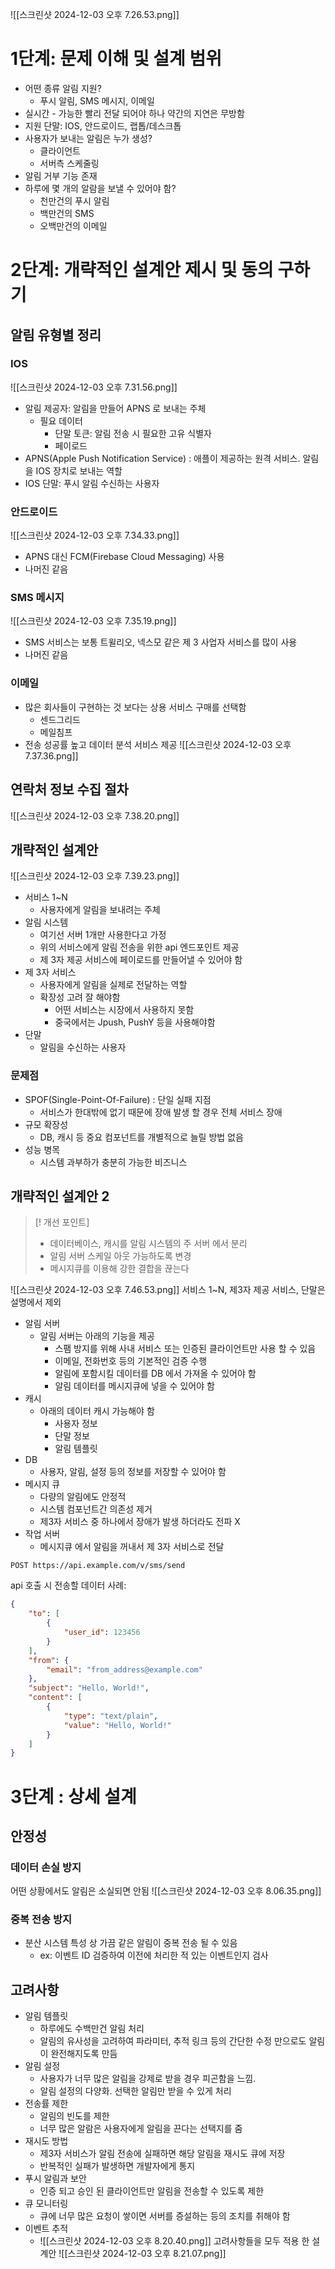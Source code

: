 ![[스크린샷 2024-12-03 오후 7.26.53.png]]
# 1단계: 문제 이해 및 설계 범위
- 어떤 종류 알림 지원?
	- 푸시 알림, SMS 메시지, 이메일
- 실시간 - 가능한 빨리 전달 되어야 하나 약간의 지연은 무방함
- 지원 단말: IOS, 안드로이드, 랩톱/데스크톱
- 사용자가 보내는 알림은 누가 생성?
	- 클라이언트
	- 서버측 스케줄링
- 알림 거부 기능 존재
- 하루에 몇 개의 알람을 보낼 수 있어야 함?
	- 천만건의 푸시 알림
	- 백만건의 SMS
	- 오백만건의 이메일
# 2단계: 개략적인 설계안 제시 및 동의 구하기
## 알림 유형별 정리
### IOS
![[스크린샷 2024-12-03 오후 7.31.56.png]]
- 알림 제공자: 알림을 만들어 APNS 로 보내는 주체
	- 필요 데이터
		- 단말 토큰: 알림 전송 시 필요한 고유 식별자
		- 페이로드
- APNS(Apple Push Notification Service) : 애플이 제공하는 원격 서비스. 알림을 IOS 장치로 보내는 역할
- IOS 단말: 푸시 알림 수신하는 사용자
### 안드로이드
![[스크린샷 2024-12-03 오후 7.34.33.png]]
- APNS 대신 FCM(Firebase Cloud Messaging) 사용
- 나머진 같음
### SMS 메시지
![[스크린샷 2024-12-03 오후 7.35.19.png]]
- SMS 서비스는 보통 트윌리오, 넥스모 같은 제 3 사업자 서비스를 많이 사용
- 나머진 같음
### 이메일
- 많은 회사들이 구현하는 것 보다는 상용 서비스 구매를 선택함
	- 센드그리드
	- 메일침프
- 전송 성공률 높고 데이터 분석 서비스 제공
![[스크린샷 2024-12-03 오후 7.37.36.png]]
## 연락처 정보 수집 절차
![[스크린샷 2024-12-03 오후 7.38.20.png]]
## 개략적인 설계안
![[스크린샷 2024-12-03 오후 7.39.23.png]]
- 서비스 1~N
	- 사용자에게 알림을 보내려는 주체
- 알림 시스템
	- 여기선 서버 1개만 사용한다고 가정
	- 위의 서비스에게 알림 전송을 위한 api 엔드포인트 제공
	- 제 3자 제공 서비스에 페이로드를 만들어낼 수 있어야 함
- 제 3자 서비스
	- 사용자에게 알림을 실제로 전달하는 역할
	- 확장성 고려 잘 해야함
		- 어떤 서비스는 시장에서 사용하지 못함
		- 중국에서는 Jpush, PushY 등을 사용해야함
- 단말
	- 알림을 수신하는 사용자
### 문제점
- SPOF(Single-Point-Of-Failure) : 단일 실패 지점
	- 서비스가 한대밖에 없기 때문에 장애 발생 할 경우 전체 서비스 장애
- 규모 확장성
	- DB, 캐시 등 중요 컴포넌트를 개별적으로 늘릴 방법 없음
- 성능 병목
	- 시스템 과부하가 충분히 가능한 비즈니스
## 개략적인 설계안 2
> [! 개선 포인트]
> - 데이터베이스, 캐시를 알림 시스템의 주 서버 에서 분리
> - 알림 서버 스케일 아웃 가능하도록 변경
> - 메시지큐를 이용해 강한 결합을 끊는다

![[스크린샷 2024-12-03 오후 7.46.53.png]]
서비스 1~N, 제3자 제공 서비스, 단말은 설명에서 제외
- 알림 서버
	- 알림 서버는 아래의 기능을 제공
		- 스팸 방지를 위해 사내 서비스 또는 인증된 클라이언트만 사용 할 수 있음
		- 이메일, 전화번호 등의 기본적인 검증 수행
		- 알림에 포함시킬 데이터를 DB 에서 가져올 수 있어야 함
		- 알림 데이터를 메시지큐에 넣을 수 있어야 함
- 캐시
	- 아래의 데이터 캐시 가능해야 함
		- 사용자 정보
		- 단말 정보
		- 알림 템플릿
- DB
	- 사용자, 알림, 설정 등의 정보를 저장할 수 있어야 함
- 메시지 큐
	- 다량의 알림에도 안정적
	- 시스템 컴포넌트간 의존성 제거
	- 제3자 서비스 중 하나에서 장애가 발생 하더라도 전파 X
- 작업 서버
	- 메시지큐 에서 알림을 꺼내서 제 3자 서비스로 전달
```
POST https://api.example.com/v/sms/send
```
api 호출 시 전송할 데이터 사례:
```json
{
	"to": [
		{
			"user_id": 123456
		}
	],
	"from": {
		"email": "from_address@example.com"
	},
	"subject": "Hello, World!",
	"content": [
		{
			"type": "text/plain",
			"value": "Hello, World!"
		}
	]
}
```

# 3단계 : 상세 설계
## 안정성
### 데이터 손실 방지
어떤 상황에서도 알림은 소실되면 안됨
![[스크린샷 2024-12-03 오후 8.06.35.png]]
### 중복 전송 방지
- 분산 시스템 특성 상 가끔 같은 알림이 중복 전송 될 수 있음
	- ex: 이벤트 ID 검증하여 이전에 처리한 적 있는 이벤트인지 검사
## 고려사항
- 알림 템플릿
	- 하루에도 수백만건 알림 처리
	- 알림의 유사성을 고려하여 파라미터, 추적 링크 등의 간단한 수정 만으로도 알림이 완전해지도록 만듬
- 알림 설정
	- 사용자가 너무 많은 알림을 강제로 받을 경우 피곤함을 느낌.
	- 알림 설정의 다양화. 선택한 알림만 받을 수 있게 처리
- 전송률 제한
	- 알림의 빈도를 제한
	- 너무 많은 알람은 사용자에게 알림을 끈다는 선택지를 줌
- 재시도 방법
	- 제3자 서비스가 알림 전송에 실패하면 해당 알림을 재시도 큐에 저장
	- 반복적인 실패가 발생하면 개발자에게 통지
- 푸시 알림과 보안
	- 인증 되고 승인 된 클라이언트만 알림을 전송할 수 있도록 제한
- 큐 모니터링
	- 큐에 너무 많은 요청이 쌓이면 서버를 증설하는 등의 조치를 취해야 함
- 이벤트 추적
	- ![[스크린샷 2024-12-03 오후 8.20.40.png]]
고려사항들을 모두 적용 한 설계안
![[스크린샷 2024-12-03 오후 8.21.07.png]]

  